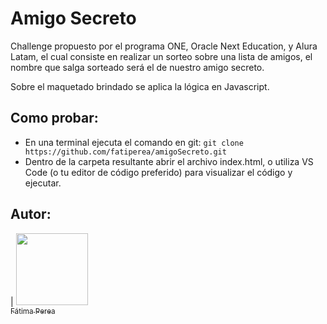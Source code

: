 # Amigo Secreto

Challenge propuesto por el programa ONE, Oracle Next Education, y Alura Latam, el cual consiste en realizar un sorteo sobre una lista de amigos, el nombre que salga sorteado será el de nuestro amigo secreto.

Sobre el maquetado brindado se aplica la lógica en Javascript.

## Como probar:

- En una terminal ejecuta el comando en git: ```git clone https://github.com/fatiperea/amigoSecreto.git```
- Dentro de la carpeta resultante abrir el archivo index.html, o utiliza VS Code (o tu editor de código preferido) para visualizar el código y ejecutar.

## Autor:

| [<img src="https://avatars.githubusercontent.com/u/110072729?v=4" width=115><br><sub>Fátima Perea</sub>](https://github.com/fatiperea) 